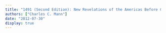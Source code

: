 ```yaml
---
title: "1491 (Second Edition): New Revelations of the Americas Before Columbus"
authors: ["Charles C. Mann"]
date: "2012-07-30"
display: true
---
```


<!-- Your comments or review here -->
